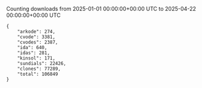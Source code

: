 
Counting downloads from 2025-01-01 00:00:00+00:00 UTC to 2025-04-22 00:00:00+00:00 UTC

```
{
    "arkode": 274,
    "cvode": 3381,
    "cvodes": 2387,
    "ida": 640,
    "idas": 281,
    "kinsol": 171,
    "sundials": 22426,
    "clones": 77289,
    "total": 106849
}
```
